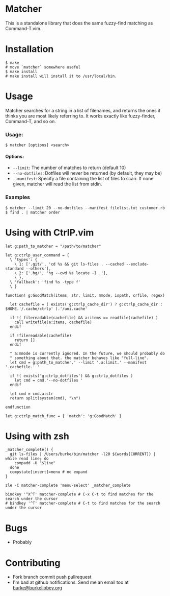 # Matcher

This is a standalone library that does the same fuzzy-find matching as Command-T.vim.

# Installation

```shell
$ make
# move `matcher` somewhere useful
$ make install
# make install will install it to /usr/local/bin.
```

# Usage

Matcher searches for a string in a list of filenames, and returns the
ones it thinks you are most likely referring to. It works exactly like
fuzzy-finder, Command-T, and so on.

### Usage:

```shell
$ matcher [options] <search>
```

#### Options:

* `--limit`: The number of matches to return (default 10)
* `--no-dotfiles`: Dotfiles will never be returned (by default, they may
  be)
* `--manifest`: Specify a file containing the list of files to scan. If
  none given, matcher will read the list from stdin.

### Examples

```shell
$ matcher --limit 20 --no-dotfiles --manifest filelist.txt customer.rb
$ find . | matcher order
```

# Using with CtrlP.vim

```viml
let g:path_to_matcher = "/path/to/matcher"

let g:ctrlp_user_command = {
  \ 'types': {
    \ 1: ['.git/', 'cd %s && git ls-files . --cached --exclude-standard --others'],
    \ 2: ['.hg/', 'hg --cwd %s locate -I .'],
    \ },
  \ 'fallback': 'find %s -type f'
  \ }

function! g:GoodMatch(items, str, limit, mmode, ispath, crfile, regex)

  let cachefile = ( exists('g:ctrlp_cache_dir') ? g:ctrlp_cache_dir : $HOME.'/.cache/ctrlp' ).'/uni.cache'

  if !( filereadable(cachefile) && a:items == readfile(cachefile) )
    call writefile(a:items, cachefile)
  endif

  if !filereadable(cachefile)
    return []
  endif

  " a:mmode is currently ignored. In the future, we should probably do
  " something about that. the matcher behaves like "full-line".
  let cmd = g:path_to_matcher.' --limit '.a:limit.' --manifest '.cachefile.' '

  if !( exists('g:ctrlp_dotfiles') && g:ctrlp_dotfiles )
    let cmd = cmd.'--no-dotfiles '
  endif

  let cmd = cmd.a:str
  return split(system(cmd), "\n")

endfunction

let g:ctrlp_match_func = { 'match': 'g:GoodMatch' }
```

# Using with zsh

```shell
_matcher_complete() {
  git ls-files | /Users/burke/bin/matcher -l20 ${words[CURRENT]} | while read line; do
    compadd -U "$line"
  done
  compstate[insert]=menu # no expand
}

zle -C matcher-complete 'menu-select' _matcher_complete

bindkey '^X^T' matcher-complete # C-x C-t to find matches for the search under the cursor
# bindkey '^T' matcher-complete # C-t to find matches for the search under the cursor
```


# Bugs

* Probably

# Contributing

* Fork branch commit push pullrequest
* I'm bad at github notifications. Send me an email too at burke@burkelibbey.org
